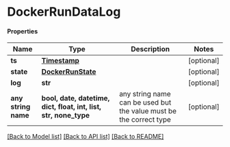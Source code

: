 # DockerRunDataLog

#### Properties
Name | Type | Description | Notes
------------ | ------------- | ------------- | -------------
**ts** | [**Timestamp**](Timestamp.md) |  | [optional] 
**state** | [**DockerRunState**](DockerRunState.md) |  | [optional] 
**log** | **str** |  | [optional] 
**any string name** | **bool, date, datetime, dict, float, int, list, str, none_type** | any string name can be used but the value must be the correct type | [optional]

[[Back to Model list]](../README.md#documentation-for-models) [[Back to API list]](../README.md#documentation-for-api-endpoints) [[Back to README]](../README.md)

